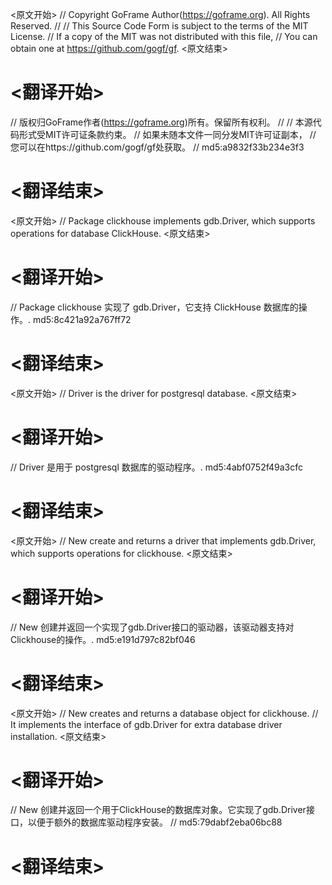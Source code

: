 
<原文开始>
// Copyright GoFrame Author(https://goframe.org). All Rights Reserved.
//
// This Source Code Form is subject to the terms of the MIT License.
// If a copy of the MIT was not distributed with this file,
// You can obtain one at https://github.com/gogf/gf.
<原文结束>

# <翻译开始>
// 版权归GoFrame作者(https://goframe.org)所有。保留所有权利。
//
// 本源代码形式受MIT许可证条款约束。
// 如果未随本文件一同分发MIT许可证副本，
// 您可以在https://github.com/gogf/gf处获取。
// md5:a9832f33b234e3f3
# <翻译结束>


<原文开始>
// Package clickhouse implements gdb.Driver, which supports operations for database ClickHouse.
<原文结束>

# <翻译开始>
// Package clickhouse 实现了 gdb.Driver，它支持 ClickHouse 数据库的操作。. md5:8c421a92a767ff72
# <翻译结束>


<原文开始>
// Driver is the driver for postgresql database.
<原文结束>

# <翻译开始>
// Driver 是用于 postgresql 数据库的驱动程序。. md5:4abf0752f49a3cfc
# <翻译结束>


<原文开始>
// New create and returns a driver that implements gdb.Driver, which supports operations for clickhouse.
<原文结束>

# <翻译开始>
// New 创建并返回一个实现了gdb.Driver接口的驱动器，该驱动器支持对Clickhouse的操作。. md5:e191d797c82bf046
# <翻译结束>


<原文开始>
// New creates and returns a database object for clickhouse.
// It implements the interface of gdb.Driver for extra database driver installation.
<原文结束>

# <翻译开始>
// New 创建并返回一个用于ClickHouse的数据库对象。它实现了gdb.Driver接口，以便于额外的数据库驱动程序安装。
// md5:79dabf2eba06bc88
# <翻译结束>

